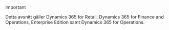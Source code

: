 > [!IMPORTANT]
> Detta avsnitt gäller Dynamics 365 for Retail, Dynamics 365 for Finance and Operations, Enterprise Edition samt Dynamics 365 for Operations.
